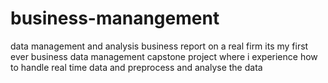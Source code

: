 # business-manangement
data management and analysis business report on a real firm 
its my first ever business data management capstone project where i experience how to handle real time data and preprocess and  analyse the data
